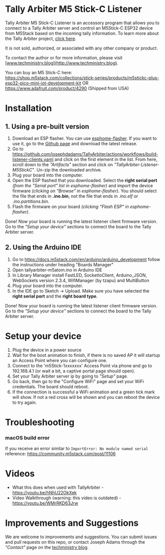 # Tally Arbiter M5 Stick-C Listener
Tally Arbiter M5 Stick-C Listener is an accessory program that allows you to connect to a Tally Arbiter server and control an M5Stick-C ESP32 device from M5Stack based on the incoming tally information.
To learn more about the Tally Arbiter project, [click here](http://github.com/josephdadams/tallyarbiter).
  
It is not sold, authorized, or associated with any other company or product.
  
To contact the author or for more information, please visit [www.techministry.blog](http://www.techministry.blog).
  
You can buy an M5 Stick-C here:
https://shop.m5stack.com/collections/stick-series/products/m5stickc-plus-esp32-pico-mini-iot-development-kit
OR
https://www.adafruit.com/product/4290 (Shipped from USA)

# Installation
## 1. Using a pre-built version

1. Download an ESP flasher.
You can use [esphome-flasher](https://github.com/esphome/esphome-flasher). If you want to use it, go to the [Github page](https://github.com/esphome/esphome-flasher) and download the latest release.
2. Go to https://github.com/josephdadams/TallyArbiter/actions/workflows/build-listener-clients.yaml and click on the first element in the list.
From here, scroll down to the *"Artifacts"* section and click on *"TallyArbiter-Listener-M5StickC"*.
Un-zip the downloaded archive.
3. Plug your board into the computer.
4. Open the ESP flashed that you downloaded.
Select the **right serial port** *(from the "Serial port" list in esphome-flasher)* and import the device firmware *(clicking on "Browse" in esphome-flasher)*.
You should select the file that ends in **.ino.bin**, not the file that ends in *.ino.elf* or *.ino.partitions.bin*.
6. Flash the firmware on your board *(clicking "Flash ESP" in esphome-flasher)*.

Done! Now your board is running the latest listener client firmware version. Go to the *"Setup your device"* sections to connect the board to the Tally Arbiter server.

## 2. Using the Arduino IDE

1. Go to https://docs.m5stack.com/en/arduino/arduino_development follow the instructions under heading "Boards Manager"
2. Open tallyarbiter-m5atom.ino in Arduino IDE
3. In Library Manager install FastLED, SocketIoClient, Arduino_JSON, WebSockets version 2.3.4, WifiManager (by tzapu) and MultiButton
4. Plug your board into the computer.
5. In the IDE go to Sketch -> Upload.
Make sure you have selected the **right serial port** and the **right board type**.

Done! Now your board is running the latest listener client firmware version. Go to the *"Setup your device"* sections to connect the board to the Tally Arbiter server.

# Setup your device
1. Plug the device in a power source
2. Wait for the boot animation to finish, if there is no saved AP it will startup an Access Point where you can configure one.
3. Connect to the 'm5Stick-1xxxxxxx' Access Point via phone and go to 192.168.4.1 (or wait a bit, a captive portal page should open).
4. Set your Tally Arbiter server ip by going to *"Setup"* page.
5. Go back, then go to the "Configure WiFi" page and set your WiFi credentials. The board should reboot.
6. If the connection is successful a WiFi animation and a green tick mark will show. If not a red cross will be shown and you can reboot the device to try again.


# Troubleshooting
### macOS build error
If you receive an error similar to `ImportError: No module named serial` reference: https://community.m5stack.com/post/11106


# Videos
* What this does when used with TallyArbiter - https://youtu.be/hNhU22OkXek
* Video Walkthrough (warning: this video is outdated) -  https://youtu.be/WMrRKD63Jrw


# Improvements and Suggestions
We are welcome to improvements and suggestions.
You can submit issues and pull requests on this repo, or contact Joseph Adams through the *"Contact"* page on the [techministry blog](http://www.techministry.blog/contact).

